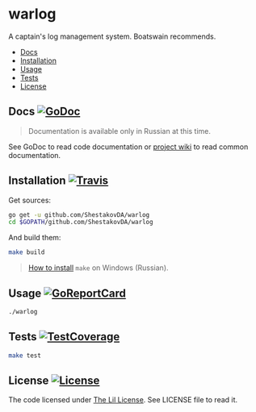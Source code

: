 # warlog

A captain's log management system. Boatswain recommends.

* [Docs](#docs-)
* [Installation](#installation-)
* [Usage](#usage-)
* [Tests](#tests-)
* [License](#license-)

## Docs [![GoDoc][GoDocBadge]][GoDoc]

> Documentation is available only in Russian at this time.

See GoDoc to read code documentation or [project wiki][wiki] to read common documentation.

## Installation [![Travis][TravisBadge]][Travis]

Get sources:

```sh
go get -u github.com/ShestakovDA/warlog
cd $GOPATH/github.com/ShestakovDA/warlog
```

And build them:

```sh
make build
```

> [How to install][win_make_ru] `make` on Windows (Russian).

## Usage [![GoReportCard][GoReportCardBadge]][GoReportCard]

```sh
./warlog
```

## Tests [![TestCoverage][CodeCovBadge]][CodeCov]

```sh
make test
```

## License [![License][LicenseBadge]](./LICENSE)

The code licensed under [The Lil License][lil_license]. See LICENSE file to read it.

[wiki]: https://github.com/ShestakovDA/warlog/wiki/
[win_make_ru]: https://github.com/ShestakovDA/warlog/wiki/%D0%A3%D1%81%D1%82%D0%B0%D0%BD%D0%BE%D0%B2%D0%BA%D0%B0-make-%D0%B2-Windows
[lil_license]: http://lillicense.org/v1.html

[GoDoc]: https://godoc.org/github.com/ShestakovDA/warlog
[Travis]: https://travis-ci.org/ShestakovDA/warlog
[GoReportCard]: https://goreportcard.com/report/github.com/ShestakovDA/warlog
[CodeCov]: https://codecov.io/gh/ShestakovDA/warlog

[GoDocBadge]: https://godoc.org/github.com/ShestakovDA/warlog?status.svg
[TravisBadge]: https://travis-ci.org/ShestakovDA/warlog.svg?style=flat-square&&branch=develop
[GoReportCardBadge]: https://goreportcard.com/badge/github.com/ShestakovDA/warlog
[CodeCovBadge]: https://codecov.io/gh/ShestakovDA/warlog/branch/develop/graph/badge.svg
[LicenseBadge]: https://img.shields.io/badge/license-Lil-blue.svg
